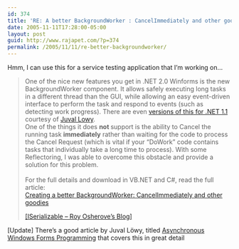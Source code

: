 ```yaml
---
id: 374
title: 'RE: A better BackgroundWorker : CancelImmediately and other goodies'
date: 2005-11-11T17:28:00-05:00
layout: post
guid: http://www.rajapet.com/?p=374
permalink: /2005/11/11/re-better-backgroundworker/
---
```

Hmm, I can use this for a service testing application that I&#8217;m working on&#8230;

> 
> 
> <div>
>   One of the nice new features you get in .NET 2.0 Winforms is the new BackgroundWorker component. It allows safely executing long tasks in a different thread than the GUI, while allowing an easy event-driven interface to perform the task and respond to events (such as detecting work progress). There are even <a href="http://weblogs.asp.net/rosherove/archive/2004/06/16/156948.aspx">versions of this for .NET 1.1</a> courtesy of <a href="http://www.idesign.net/">Juval Lowy</a>.
> </div>
> 
> <div>
>   One of the things it does <strong>not </strong>support is the ability to Cancel the running task <strong>immediately</strong> rather than waiting for the code to process the Cancel Request (which is vital if your &#8220;DoWork&#8221; code contains tasks that individually take a long time to process). With some Reflectoring, I was able to overcome this obstacle and provide a solution for this problem.
> </div>
> 
> <div>
>    
> </div>
> 
> <div>
>   For the full details and download in VB.NET and C#, read the full article:
> </div>
> 
> <div>
>   <a href="http://weblogs.asp.net/rosherove/articles/BackgroundWorkerEx.aspx">Creating a better BackgroundWorker: CancelImmediately and other goodies</a>
> </div>
> 
> [[ISerializable &#8211; Roy Osherove&#8217;s Blog]](http://weblogs.asp.net/rosherove/archive/2005/11/09/430086.aspx "A better BackgroundWorker : CancelImmediately and other goodies")

[Update] There&#8217;s a good article by Juval Löwy, titled [Asynchronous Windows Forms Programming](http://www.code-magazine.com/article.aspx?quickid=0403071 "Asynchronous Windows Forms Programming") that covers this in great detail